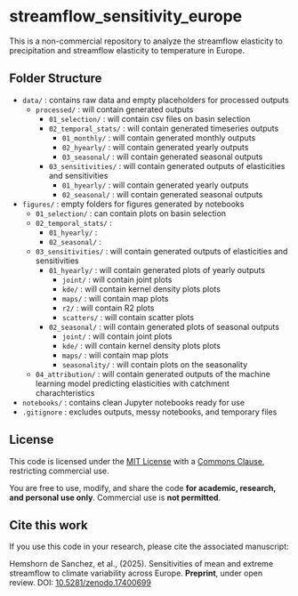 # streamflow_sensitivity_europe

This is a non-commercial repository to analyze the streamflow elasticity to precipitation and streamflow elasticity to temperature in Europe.

## Folder Structure

- `data/` : contains raw data and empty placeholders for processed outputs
    - `processed/` : will contain generated outputs
        - `01_selection/` : will contain csv files on basin selection
        - `02_temporal_stats/` : will contain generated timeseries outputs
            - `01_monthly/` : will contain generated monthly outputs
            - `02_hyearly/` : will contain generated yearly outputs
            - `03_seasonal/` : will contain generated seasonal outputs
        - `03_sensitivities/` : will contain generated outputs of elasticities and sensitivities
            - `01_hyearly/` : will contain generated yearly outputs
            - `02_seasonal/` : will contain generated seasonal outputs
- `figures/` : empty folders for figures generated by notebooks
    - `01_selection/` : can contain plots on basin selection
    - `02_temporal_stats/` : 
        - `01_hyearly/` : 
        - `02_seasonal/` : 
    - `03_sensitivities/` : will contain generated outputs of elasticities and sensitivities
        - `01_hyearly/` : will contain generated plots of yearly outputs
            - `joint/` : will contain joint plots
            - `kde/` : will contain kernel density plots plots
            - `maps/` : will contain map plots
            - `r2/` : will contain R2 plots
            - `scatters/` : will contain scatter plots
        - `02_seasonal/` : will contain generated plots of seasonal outputs
            - `joint/` : will contain joint plots
            - `kde/` : will contain kernel density plots plots
            - `maps/` : will contain map plots
            - `seasonality/` : will contain plots on the seasonality
    - `04_attribution/` : will contain generated outputs of the machine learning model predicting elasticities with catchment charachteristics
- `notebooks/` : contains clean Jupyter notebooks ready for use
- `.gitignore` : excludes outputs, messy notebooks, and temporary files

## License

This code is licensed under the [MIT License](LICENSE) with a [Commons Clause](https://commonsclause.com/), restricting commercial use.

You are free to use, modify, and share the code **for academic, research, and personal use only**. Commercial use is **not permitted**.

## Cite this work

If you use this code in your research, please cite the associated manuscript:

Hemshorn de Sanchez, et al., (2025). Sensitivities of mean and extreme streamflow to climate variability across Europe. **Preprint**, under open review. DOI: [10.5281/zenodo.17400699](https://doi.org/10.5281/zenodo.17400699)
